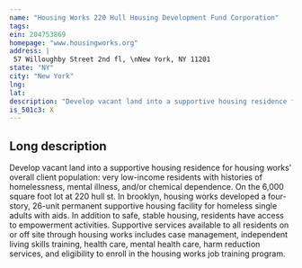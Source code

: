 ```yaml
---
name: "Housing Works 220 Hull Housing Development Fund Corporation"
tags:
ein: 204753869
homepage: "www.housingworks.org"
address: |
 57 Willoughby Street 2nd fl, \nNew York, NY 11201
state: "NY"
city: "New York"
lng: 
lat: 
description: "Develop vacant land into a supportive housing residence for housing works' overall client population. "
is_501c3: X
---
```


## Long description

Develop vacant land into a supportive housing residence for housing works' overall client population: very low-income residents with histories of homelessness, mental illness, and/or chemical dependence. On the 6,000 square foot lot at 220 hull st. In brooklyn, housing works developed a four-story, 26-unit permanent supportive housing facility for homeless single adults with aids. In addition to safe, stable housing, residents have access to empowerment activities. Supportive services available to all residents on or off site through housing works includes case management, independent living skills training, health care, mental health care, harm reduction services, and eligibility to enroll in the housing works job training program. 
